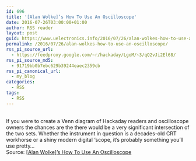 ```yaml
---
id: 696
title: '[Alan Wolke]’s How To Use An Oscilloscope'
date: 2016-07-26T03:00:00+01:00
author: RSS reader
layout: post
guid: https://www.uelectronics.info/2016/07/26/alan-wolkes-how-to-use-an-oscilloscope/
permalink: /2016/07/26/alan-wolkes-how-to-use-an-oscilloscope/
rss_pi_source_url:
  - https://feedproxy.google.com/~r/hackaday/LgoM/~3/qQ2vJi2El68/
rss_pi_source_md5:
  - 91719bb0b7ebc629b39244eaec2359cb
rss_pi_canonical_url:
  - my_blog
categories:
  - RSS
tags:
  - RSS
---
```

&#013;  
If you were to create a Venn diagram of Hackaday readers and oscilloscope owners the chances are the there would be a very significant intersection of the two sets. Whether the instrument in question is a decades-old CRT workhorse or a shiny modern digital ‘scope, it’s probably something you’ll use pretty…&#013;  
Source: <a href="https://feedproxy.google.com/~r/hackaday/LgoM/~3/qQ2vJi2El68/" target="_blank">[Alan Wolke]’s How To Use An Oscilloscope</a>